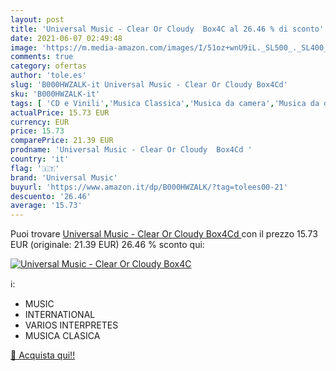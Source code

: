 ```yaml
---
layout: post
title: 'Universal Music - Clear Or Cloudy  Box4C al 26.46 % di sconto'
date: 2021-06-07 02:49:48
image: 'https://m.media-amazon.com/images/I/51oz+wnU9iL._SL500_._SL400_.jpg'
comments: true
category: ofertas
author: 'tole.es'
slug: 'B000HWZALK-it Universal Music - Clear Or Cloudy Box4Cd'
sku: 'B000HWZALK-it'
tags: [ 'CD e Vinili','Musica Classica','Musica da camera','Musica da orchestra, concerti e sinfonie','Sinfonie','universal music', ]
actualPrice: 15.73 EUR
currency: EUR
price: 15.73
comparePrice: 21.39 EUR
prodname: 'Universal Music - Clear Or Cloudy  Box4Cd '
country: 'it'
flag: '🇮🇹'
brand: 'Universal Music'
buyurl: 'https://www.amazon.it/dp/B000HWZALK/?tag=tolees00-21'
descuento: '26.46'
average: '15.73'
---
```


Puoi trovare [Universal Music - Clear Or Cloudy  Box4Cd ](https://www.amazon.it/dp/B000HWZALK/?tag=tolees00-21) con il prezzo 15.73 EUR (originale: 21.39 EUR) 26.46 % sconto qui:

[![Universal Music - Clear Or Cloudy  Box4C](https://m.media-amazon.com/images/I/51oz+wnU9iL._SL500_._SL400_.jpg)](https://www.amazon.it/dp/B000HWZALK/?tag=tolees00-21)

ℹ️:

- MUSIC
- INTERNATIONAL
- VARIOS INTERPRETES
- MUSICA CLASICA

[🛒 Acquista qui!!](https://www.amazon.it/dp/B000HWZALK/?tag=tolees00-21)
